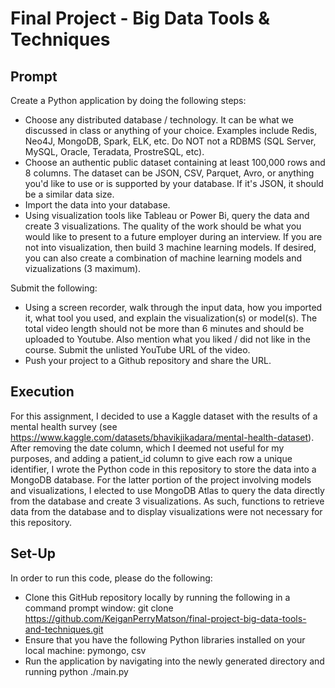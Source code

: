 # Final Project - Big Data Tools & Techniques

## Prompt

Create a Python application by doing the following steps:

- Choose any distributed database / technology. It can be what we discussed in class or anything of your choice. Examples include Redis, Neo4J, MongoDB, Spark, ELK, etc. Do NOT not a RDBMS (SQL Server, MySQL, Oracle, Teradata, ProstreSQL, etc).
- Choose an authentic public dataset containing at least 100,000 rows and 8 columns. The dataset can be JSON, CSV, Parquet, Avro, or anything you'd like to use or is supported by your database. If it's JSON, it should be a similar data size.
- Import the data into your database.
- Using visualization tools like Tableau or Power Bi, query the data and create 3 visualizations. The quality of the work should be what you would like to present to a future employer during an interview. If you are not into visualization, then build 3 machine learning models. If desired, you can also create a combination of machine learning models and vizualizations (3 maximum).

Submit the following:

- Using a screen recorder, walk through the input data, how you imported it, what tool you used, and explain the visualization(s) or model(s). The total video length should not be more than 6 minutes and should be uploaded to Youtube. Also mention what you liked / did not like in the course. Submit the unlisted YouTube URL of the video.
- Push your project to a Github repository and share the URL.

## Execution

For this assignment, I decided to use a Kaggle dataset with the results of a mental health survey (see https://www.kaggle.com/datasets/bhavikjikadara/mental-health-dataset). After removing the date column, which I deemed not useful for my purposes, and adding a patient_id column to give each row a unique identifier, I wrote the Python code in this repository to store the data into a MongoDB database. For the latter portion of the project involving models and visualizations, I elected to use MongoDB Atlas to query the data directly from the database and create 3 visualizations. As such, functions to retrieve data from the database and to display visualizations were not necessary for this repository.

## Set-Up

In order to run this code, please do the following:

- Clone this GitHub repository locally by running the following in a command prompt window: git clone https://github.com/KeiganPerryMatson/final-project-big-data-tools-and-techniques.git
- Ensure that you have the following Python libraries installed on your local machine: pymongo, csv
- Run the application by navigating into the newly generated directory and running python ./main.py
